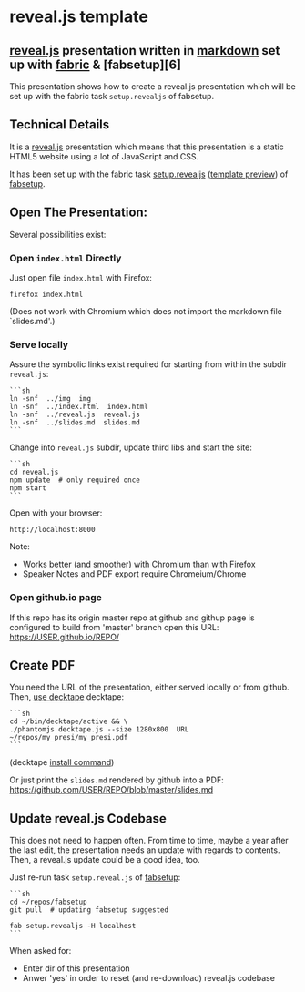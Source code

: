 # reveal.js template

## [reveal.js][3] presentation written in [markdown][4] set up with [fabric][5] & [fabsetup][6]

This presentation shows how to create a reveal.js presentation which will be
set up with the fabric task `setup.revealjs` of fabsetup.


## Technical Details

It is a [reveal.js](http://lab.hakim.se/reveal-js/) presentation which means
that this presentation is a static HTML5 website using a lot of JavaScript and
CSS.

It has been set up with the fabric task [setup.revealjs][4]
([template preview](https://theno.github.io/revealjs_template)) of
[fabsetup](https://github.com/theno/fabsetup).


## Open The Presentation:

Several possibilities exist:


### Open `index.html` Directly

Just open file `index.html` with Firefox:

    firefox index.html

(Does not work with Chromium which does not import the markdown file
`slides.md'.)


### Serve locally

Assure the symbolic links exist required for starting from within the subdir
`reveal.js`:

    ```sh
    ln -snf  ../img  img
    ln -snf  ../index.html  index.html
    ln -snf  ../reveal.js  reveal.js
    ln -snf  ../slides.md  slides.md
    ```

Change into `reveal.js` subdir, update third libs and start the site:

    ```sh
    cd reveal.js
    npm update  # only required once
    npm start
    ```

Open with your browser:

    http://localhost:8000

Note:
* Works better (and smoother) with Chromium than with Firefox
* Speaker Notes and PDF export require Chromeium/Chrome


### Open github.io page

If this repo has its origin master repo at github and githup page is configured
to build from 'master' branch open this URL:
https://USER.github.io/REPO/


## Create PDF

You need the URL of the presentation, either served locally or from github.
Then, [use decktape](https://github.com/astefanutti/decktape#usage) decktape:

    ```sh
    cd ~/bin/decktape/active && \
    ./phantomjs decktape.js --size 1280x800  URL  ~/repos/my_presi/my_presi.pdf
    ```
(decktape [install command][5])

Or just print the `slides.md` rendered by github into a PDF:
https://github.com/USER/REPO/blob/master/slides.md


## Update reveal.js Codebase

This does not need to happen often.  From time to time, maybe a year after the
last edit, the presentation needs an update with regards to contents.  Then, a
reveal.js update could be a good idea, too.

Just re-run task `setup.reveal.js` of
[fabsetup](https://github.com/theno/fabsetup):

    ```sh
    cd ~/repos/fabsetup
    git pull  # updating fabsetup suggested

    fab setup.revealjs -H localhost
    ```

When asked for:
* Enter dir of this presentation
* Anwer 'yes' in order to reset (and re-download) reveal.js codebase


[1]: http://lab.hakim.se/reveal-js/
[2]: https://github.com/adam-p/markdown-here/wiki/Markdown-Cheatsheet
[3]: http://www.fabfile.org/
[4]: https://github.com/theno/fabsetup/blob/master/howtos/revealjs.md
[5]: https://github.com/theno/fabsetup/blob/master/howtos/revealjs.md#create-pdf-of-the-presentation-with-decktape
